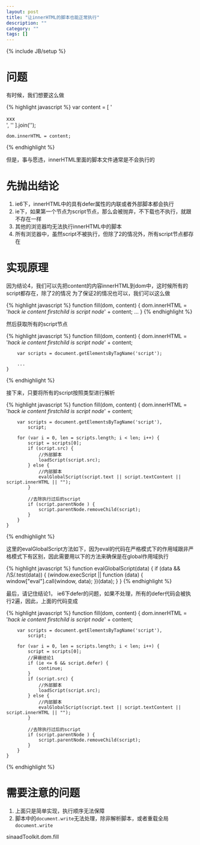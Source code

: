 ```yaml
---
layout: post
title: "让innerHTML的脚本也能正常执行"
description: ""
category: ""
tags: []
---
```

{% include JB/setup %}


# 问题

有时候，我们想要这么做

{% highlight javascript %}
    var content = [
        '<div>xxx</div>',
        '<script>alert("aaa");</script>'
    ].join('');

    dom.innerHTML = content;
{% endhighlight %}

但是，事与愿违，innerHTML里面的脚本文件通常是不会执行的


# 先抛出结论

1. ie6下，innerHTML中的具有defer属性的内联或者外部脚本都会执行
2. ie下，如果第一个节点为script节点，那么会被抛弃，不下载也不执行，就跟不存在一样
3. 其他的浏览器均无法执行innerHTML中的脚本
4. 所有浏览器中，虽然script不被执行，但除了2的情况外，所有script节点都存在


# 实现原理

因为结论4，我们可以先把content的内容innerHTML到dom中，这时候所有的script都存在，除了2的情况
为了保证2的情况也可以，我们可以这么做

{% highlight javascript %}
    function fill(dom, content) {
        dom.innerHTML = '<i>hack ie content firstchild is script node</i>' + content;
        ...
    }
{% endhighlight %}

然后获取所有的script节点

{% highlight javascript %}
    function fill(dom, content) {
        dom.innerHTML = '<i>hack ie content firstchild is script node</i>' + content;

        var scripts = document.getElementsByTagName('script');

        ...
    }
{% endhighlight %}

接下来，只要将所有的script按照类型进行解析

{% highlight javascript %}
    function fill(dom, content) {
        dom.innerHTML = '<i>hack ie content firstchild is script node</i>' + content;

        var scripts = document.getElementsByTagName('script'),
            script;

        for (var i = 0, len = scripts.length; i < len; i++) {
            script = scripts[0];
            if (script.src) {
                //外部脚本
                loadScript(script.src);
            } else {
                //内部脚本
                evalGlobalScript(script.text || script.textContent || script.innerHTML || "");
            }

            //去除执行过后的script
            if (script.parentNode ) {
                script.parentNode.removeChild(script);
            }
        }
    }
{% endhighlight %}

这里的evalGlobalScript方法如下，因为eval的代码在严格模式下的作用域跟非严格模式下有区别，因此需要用以下的方法来确保是在global作用域执行

{% highlight javascript %}
    function evalGlobalScript(data) {
        if (data && /\S/.test(data)) {
            (window.execScript || function (data) {
                window["eval"].call(window, data);
            })(data);
        }
    }
{% endhighlight %}

最后，请记住结论1， ie6下defer的问题，如果不处理，所有的defer代码会被执行2遍，因此，上面的代码变成

{% highlight javascript %}
    function fill(dom, content) {
        dom.innerHTML = '<i>hack ie content firstchild is script node</i>' + content;

        var scripts = document.getElementsByTagName('script'),
            script;

        for (var i = 0, len = scripts.length; i < len; i++) {
            script = scripts[0];
            //屏蔽结论1
            if (ie <= 6 && script.defer) {
                continue;
            }
            if (script.src) {
                //外部脚本
                loadScript(script.src);
            } else {
                //内部脚本
                evalGlobalScript(script.text || script.textContent || script.innerHTML || "");
            }

            //去除执行过后的script
            if (script.parentNode ) {
                script.parentNode.removeChild(script);
            }
        }
    }
{% endhighlight %}


# 需要注意的问题

1. 上面只是简单实现，执行顺序无法保障
2. 脚本中的`document.write`无法处理，除非解析脚本，或者重载全局`document.write`



sinaadToolkit.dom.fill